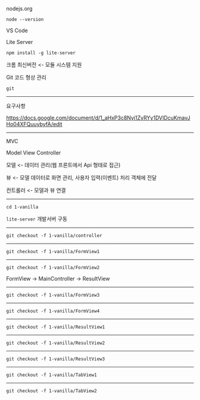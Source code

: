 nodejs.org

`node --version`

VS Code

Lite Server

`npm install -g lite-server`

크롬 최신버전 <- 모듈 시스템 지원

Git 코드 형상 관리

`git`

---

요구사항

https://docs.google.com/document/d/1_aHxP3c8Nyi1ZyRYy1DVIDcuKmavJHo04XFQuuybyfA/edit

---

MVC

Model View Controller

모델 <- 데이터 관리(웹 프론트에서 Api 형태로 접근)

뷰 <- 모델 데이터로 화면 관리, 사용자 입력(이벤트) 처리 객체에 전달

컨트롤러 <- 모델과 뷰 연결

---

`cd 1-vanilla`

`lite-server` 개발서버 구동

---

`git checkout -f 1-vanilla/controller`

---

`git checkout -f 1-vanilla/FormView1`

---

`git checkout -f 1-vanilla/FormView2`

FormView -> MainController -> ResultView

---

`git checkout -f 1-vanilla/FormView3`

---

`git checkout -f 1-vanilla/FormView4`

---

`git checkout -f 1-vanilla/ResultView1`

---

`git checkout -f 1-vanilla/ResultView2`

---

`git checkout -f 1-vanilla/ResultView3`

---

`git checkout -f 1-vanilla/TabView1`

---

`git checkout -f 1-vanilla/TabView2`